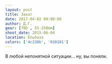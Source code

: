 ```yaml
---
layout: post
title: Закат
date: 2017-04-02 00:00:00
author: Д.Г.
gear: [70D , 55-250mm]
shoot_date: 2015-06-04
location: Ёльбаза
colors: ['4c230b', '010101']
---
```


В любой непонятной ситуации... ну, вы поняли.
